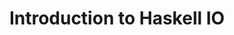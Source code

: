 ---
title: Introduction to Haskell IO
url: http://www.haskellforall.com/2013/01/introduction-to-haskell-io.html
authors:
- Gabriel Gonzalez
type: article
tags:
- I/O
doHaskell-type: blog post
dohaskell-year: 2013
---
